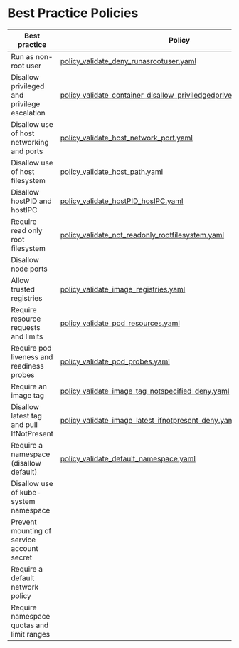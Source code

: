 # Best Practice Policies

| Best practice                                  | Policy
|------------------------------------------------|-----------------------------------------------------------------------|
| Run as non-root user                           | [policy_validate_deny_runasrootuser.yaml](policy_validate_deny_runasrootuser.yaml)                                                                           |
| Disallow privileged and privilege escalation   | [policy_validate_container_disallow_priviledgedprivelegesecalation.yaml](policy_validate_container_disallow_priviledgedprivelegesecalation.yaml)             |
| Disallow use of host networking and ports      |  [policy_validate_host_network_port.yaml](policy_validate_host_network_port.yaml)                                                                            |
| Disallow use of host filesystem                |  [policy_validate_host_path.yaml](policy_validate_host_path.yaml)                                                                                            |
| Disallow hostPID and hostIPC                   |  [policy_validate_hostPID_hosIPC.yaml](policy_validate_hostPID_hosIPC.yaml)                                                                     |
| Require read only root filesystem              | [policy_validate_not_readonly_rootfilesystem.yaml](policy_validate_not_readonly_rootfilesystem.yaml)                                                                      |
| Disallow node ports                            |                                                                                                                  |
| Allow trusted registries                       | [policy_validate_image_registries.yaml](policy_validate_image_registries.yaml)                                                                               |
| Require resource requests and limits           | [policy_validate_pod_resources.yaml](policy_validate_pod_resources.yaml)                                                                                     |
| Require pod liveness and readiness probes      | [policy_validate_pod_probes.yaml](policy_validate_pod_probes.yaml)                                                                                           |
| Require an image tag                           | [policy_validate_image_tag_notspecified_deny.yaml](policy_validate_image_tag_notspecified_deny.yaml)                                                         |
| Disallow latest tag and pull IfNotPresent      | [policy_validate_image_latest_ifnotpresent_deny.yaml](policy_validate_image_latest_ifnotpresent_deny.yaml)                                                   |
| Require a namespace (disallow default)         | [policy_validate_default_namespace.yaml](policy_validate_default_namespace.yaml)                                                                     |
| Disallow use of kube-system namespace          |                                                                       |
| Prevent mounting of service account secret     |                                                                       |
| Require a default network policy               |                                                                       |
| Require namespace quotas and limit ranges      |                                                                       |
